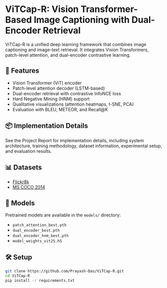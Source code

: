 # ViTCap-R: Vision Transformer-Based Image Captioning with Dual-Encoder Retrieval

ViTCap-R is a unified deep learning framework that combines image captioning and image-text retrieval. It integrates Vision Transformers, patch-level attention, and dual-encoder contrastive learning.

## 🚀 Features
- Vision Transformer (ViT) encoder
- Patch-level attention decoder (LSTM-based)
- Dual-encoder retrieval with contrastive InfoNCE loss
- Hard Negative Mining (HNM) support
- Qualitative visualizations (attention heatmaps, t-SNE, PCA)
- Evaluation with BLEU, METEOR, and Recall@K

## 📦 Implementation Details
See the Project Report for implementation details, including system architecture, training methodology, dataset information, experimental setup, and evaluation results.

## 📊 Datasets
- [Flickr8k](https://forms.illinois.edu/sec/1713398)
- [MS COCO 2014](https://cocodataset.org/#download)

## 🧠 Models
Pretrained models are available in the `models/` directory:
- `patch_attention_best.pth`
- `dual_encoder_best.pth`
- `dual_encoder_hnm_best.pth`
- `model_weights_vit25.h5`

## 🛠️ Setup
```bash
git clone https://github.com/Prayash-Das/ViTCap-R.git
cd ViTCap-R
pip install -r requirements.txt
